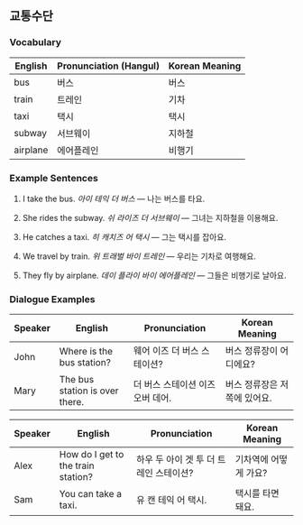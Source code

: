 ## 교통수단

### Vocabulary

| English   | Pronunciation (Hangul) | Korean Meaning |
|-----------|------------------------|----------------|
| bus       | 버스                   | 버스           |
| train     | 트레인                 | 기차           |
| taxi      | 택시                   | 택시           |
| subway    | 서브웨이               | 지하철         |
| airplane  | 에어플레인             | 비행기         |

### Example Sentences

1. I take the bus.
   *아이 테익 더 버스* — 나는 버스를 타요.

2. She rides the subway.
   *쉬 라이즈 더 서브웨이* — 그녀는 지하철을 이용해요.

3. He catches a taxi.
   *히 캐치즈 어 택시* — 그는 택시를 잡아요.

4. We travel by train.
   *위 트래벌 바이 트레인* — 우리는 기차로 여행해요.

5. They fly by airplane.
   *데이 플라이 바이 에어플레인* — 그들은 비행기로 날아요.

### Dialogue Examples

| Speaker | English                           | Pronunciation                       | Korean Meaning               |
|---------|-----------------------------------|-------------------------------------|------------------------------|
| John    | Where is the bus station?         | 웨어 이즈 더 버스 스테이션?          | 버스 정류장이 어디에요?        |
| Mary    | The bus station is over there.    | 더 버스 스테이션 이즈 오버 데어.      | 버스 정류장은 저쪽에 있어요.   |

| Speaker | English                                 | Pronunciation                                      | Korean Meaning                |
|---------|-----------------------------------------|----------------------------------------------------|-------------------------------|
| Alex    | How do I get to the train station?      | 하우 두 아이 겟 투 더 트레인 스테이션?             | 기차역에 어떻게 가요?          |
| Sam     | You can take a taxi.                    | 유 캔 테익 어 택시.                                | 택시를 타면 돼요.              |